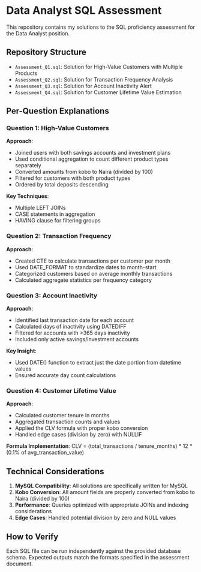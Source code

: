 # Data Analyst SQL Assessment

This repository contains my solutions to the SQL proficiency assessment for the Data Analyst position.

## Repository Structure

- `Assessment_Q1.sql`: Solution for High-Value Customers with Multiple Products
- `Assessment_Q2.sql`: Solution for Transaction Frequency Analysis  
- `Assessment_Q3.sql`: Solution for Account Inactivity Alert
- `Assessment_Q4.sql`: Solution for Customer Lifetime Value Estimation

## Per-Question Explanations

### Question 1: High-Value Customers
**Approach**: 
- Joined users with both savings accounts and investment plans
- Used conditional aggregation to count different product types separately
- Converted amounts from kobo to Naira (divided by 100)
- Filtered for customers with both product types
- Ordered by total deposits descending

**Key Techniques**: 
- Multiple LEFT JOINs
- CASE statements in aggregation
- HAVING clause for filtering groups

### Question 2: Transaction Frequency
**Approach**:
- Created CTE to calculate transactions per customer per month
- Used DATE_FORMAT to standardize dates to month-start
- Categorized customers based on average monthly transactions
- Calculated aggregate statistics per frequency category

### Question 3: Account Inactivity
**Approach**:
- Identified last transaction date for each account
- Calculated days of inactivity using DATEDIFF
- Filtered for accounts with >365 days inactivity
- Included only active savings/investment accounts

**Key Insight**: 
- Used DATE() function to extract just the date portion from datetime values
- Ensured accurate day count calculations

### Question 4: Customer Lifetime Value
**Approach**:
- Calculated customer tenure in months
- Aggregated transaction counts and values
- Applied the CLV formula with proper kobo conversion
- Handled edge cases (division by zero) with NULLIF

**Formula Implementation**:
CLV = (total_transactions / tenure_months) * 12 * (0.1% of avg_transaction_value)


## Technical Considerations

1. **MySQL Compatibility**: All solutions are specifically written for MySQL
2. **Kobo Conversion**: All amount fields are properly converted from kobo to Naira (divided by 100)
3. **Performance**: Queries optimized with appropriate JOINs and indexing considerations
4. **Edge Cases**: Handled potential division by zero and NULL values

## How to Verify

Each SQL file can be run independently against the provided database schema. Expected outputs match the formats specified in the assessment document.
